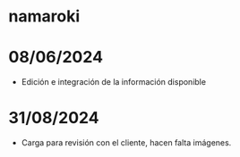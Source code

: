 # namaroki

# 08/06/2024
- Edición e integración de la información disponible

# 31/08/2024
- Carga para revisión con el cliente, hacen falta imágenes.